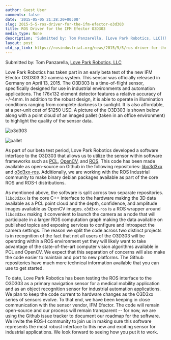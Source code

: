 ```yaml
---
author: Guest User
comments: false
date: '2015-05-05 21:38:20+00:00'
slug: 2015-5-5-ros-driver-for-the-ifm-efector-o3d303
title: ROS Driver for the IFM Efector O3D303
media_type: None
description: 'Submitted by: Tom Panzarella, [Love Park Robotics, LLC](http://loveparkrobotics.com)'
layout: post
old_sp_link: https://rosindustrial.org/news/2015/5/5/ros-driver-for-the-ifm-efector-o3d303
---
```


Submitted by: Tom Panzarella, [Love Park Robotics, LLC](http://loveparkrobotics.com)

Love Park Robotics has taken part in an early beta test of the new IFM Efector O3D303 3D camera system. This sensor was officially released in Germany on April 13, 2015. The O3D303 is a time-of-flight sensor, specifically designed for use in industrial environments and automation applications. The 176x132 element detector features a relative accuracy of +/-4mm. In addition to the robust design, it is able to operate in illumination conditions ranging from complete darkness to sunlight. It is also affordable, at a per-unit cost of $1250 USD. A picture of the O3D303 is shown below along with a point cloud of an imaged pallet (taken in an office environment) to highlight the quality of the sensor data.

![o3d303](https://images.squarespace-cdn.com/content/v1/51df34b1e4b08840dcfd2841/1430861788640-5NUQ0SBY0D37A2Y2LO1G/o3d303)

![pallet](https://images.squarespace-cdn.com/content/v1/51df34b1e4b08840dcfd2841/1430861548105-DPZUAS4SRZU6QLFDGKT0/pallet)

As part of our beta test period, Love Park Robotics developed a software interface to the O3D303 that allows us to utilize the sensor within software frameworks such as [PCL](http://pointclouds.org), [OpenCV](http://opencv.org), and [ROS](http://ros.org). This code has been made available as open-source on Github in the following repositories: [libo3d3xx](https://github.com/lovepark/libo3d3xx) and [o3d3xx-ros](https://github.com/lovepark/o3d3xx-ros). Additionally, we are working with the ROS Industrial community to make binary debian packages available as part of the core ROS and ROS-I distributions.

As mentioned above, the software is split across two separate repositories. `libo3d3xx` is the core C++ interface to the hardware making the 3D data available as a PCL point cloud and the depth, confidence, and amplitude images available as OpenCV images. `o3d3xx-ros` is a ROS wrapper around `libo3d3xx` making it convenient to launch the camera as a node that will participate in a larger ROS computation graph making the data available on published topics and exposing services to configure and introspect the camera settings. The reason we split the code across two distinct projects is in recognition of the fact that not all users of the O3D303 will be operating within a ROS environment yet they will likely want to take advantage of the state-of-the-art computer vision algorithms available in PCL and OpenCV. We expect that this separation of concerns will also make the code easier to maintain and port to new platforms. The Github repositories have much more technical information available that you can use to get started.

To date, Love Park Robotics has been testing the ROS interface to the O3D303 as a primary navigation sensor for a medical mobility application and as an object recognition sensor for industrial automation applications. We plan to keep the code current to hardware changes as the O3D3xx series of sensors evolve. To that end, we have been keeping in close communication with the sensor vendor, IFM Efector. The code will remain open-source and our process will remain transparent -- for now, we are using the Github issue tracker to document our roadmap for the software. We invite the ROS-I community to join us in making sure this software represents the most robust interface to this new and exciting sensor for industrial applications. We look forward to seeing how you put it to work.


